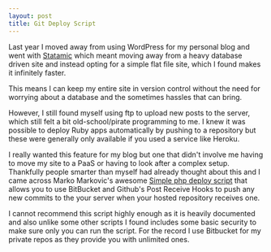 ```yaml
---
layout: post
title: Git Deploy Script
---
```


Last year I moved away from using WordPress for my personal blog and went with [Statamic](http://statamic.com/) which meant moving away from a heavy database driven site and instead opting for a simple flat file site, which I found makes it infinitely faster.

This means I can keep my entire site in version control without the need for worrying about a database and the sometimes hassles that can bring.

However, I still found myself using ftp to upload new posts to the server, which still felt a bit old-school/pirate programming to me. I knew it was possible to deploy Ruby apps automatically by pushing to a repository but these were generally only available if you used a service like Heroku.

I really wanted this feature for my blog but one that didn't involve me having to move my site to a PaaS or having to look after a complex setup. Thankfully people smarter than myself had already thought about this and I came across Marko Markovic's awesome [Simple php deploy script](https://github.com/markomarkovic/simple-php-git-deploy) that allows you to use BitBucket and Github's Post Receive Hooks to push any new commits to the your server when your hosted repository receives one.

I cannot recommend this script highly enough as it is heavily documented and also unlike some other scripts I found includes some basic security to make sure only you can run the script. For the record I use Bitbucket for my private repos as they provide you with unlimited ones.